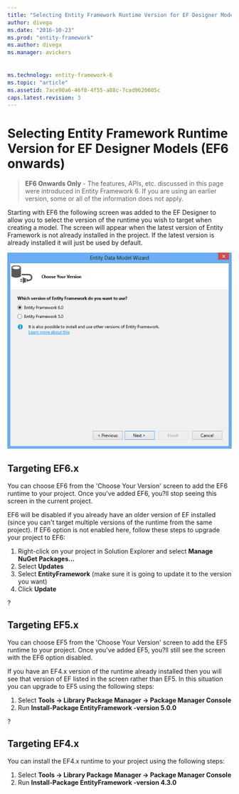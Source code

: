 ```yaml
---
title: "Selecting Entity Framework Runtime Version for EF Designer Models (EF6 onwards) | Microsoft Docs"
author: divega
ms.date: "2016-10-23"
ms.prod: "entity-framework"
ms.author: divega
ms.manager: avickers
 

ms.technology: entity-framework-6
ms.topic: "article"
ms.assetid: 7ace90a6-46f8-4f55-a88c-7cad9620085c
caps.latest.revision: 3
---
```

# Selecting Entity Framework Runtime Version for EF Designer Models (EF6 onwards)
> **EF6 Onwards Only** - The features, APIs, etc. discussed in this page were introduced in Entity Framework 6. If you are using an earlier version, some or all of the information does not apply.

Starting with EF6 the following screen was added to the EF Designer to allow you to select the version of the runtime you wish to target when creating a model. The screen will appear when the latest version of Entity Framework is not already installed in the project. If the latest version is already installed it will just be used by default.

![Screen](../ef6/media/screen.png)


## Targeting EF6.x

You can choose EF6 from the 'Choose Your Version' screen to add the EF6 runtime to your project. Once you've added EF6, you?ll stop seeing this screen in the current project.

EF6 will be disabled if you already have an older version of EF installed (since you can't target multiple versions of the runtime from the same project). If EF6 option is not enabled here, follow these steps to upgrade your project to EF6:

1.  Right-click on your project in Solution Explorer and select **Manage NuGet Packages...**
2.  Select **Updates**
3.  Select **EntityFramework** (make sure it is going to update it to the version you want)
4.  Click **Update**

?

## Targeting EF5.x

You can choose EF5 from the 'Choose Your Version' screen to add the EF5 runtime to your project. Once you've added EF5, you?ll still see the screen with the EF6 option disabled.

If you have an EF4.x version of the runtime already installed then you will see that version of EF listed in the screen rather than EF5. In this situation you can upgrade to EF5 using the following steps:

1.  Select **Tools -&gt; Library Package Manager -&gt; Package Manager Console**
2.  Run **Install-Package EntityFramework -version 5.0.0**

?

## Targeting EF4.x

You can install the EF4.x runtime to your project using the following steps:

1.  Select **Tools -&gt; Library Package Manager -&gt; Package Manager Console**
2.  Run **Install-Package EntityFramework -version 4.3.0**
